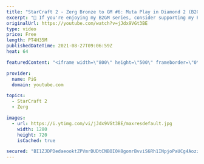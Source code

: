 ```yaml
---
title: "StarCraft 2 - Zerg Bronze to GM #6: Muta Play in Diamond 2 (B2GM)"
excerpt: "🐷 If you're enjoying my B2GM series, consider supporting my Patreon: https://www.patreon.com/PiGSC2 0:00 Introducing Muta Ling Bane play to Diamond 2 3:09 Game 1 vs Terran 15:36 How to Muta micro 22:22 Adding more detail to the Muta Ling Bane build 22:18 Game 2 vs Zerg 31:17 Game 3 vs Terran 48:47 Game"
originalUrl: https://youtube.com/watch?v=jJdx9VGt3BE
type: video
price: Free
length: PT4H35M
publishedDateTime: 2021-08-27T09:06:59Z
heat: 64

featuredContent: "<iframe width=\"800\" height=\"500\" frameborder=\"0\" src=\"https://www.youtube.com/embed/jJdx9VGt3BE\" allow=\"accelerometer; autoplay; encrypted-media; gyroscope; picture-in-picture\" allowfullscreen></iframe>"

provider:
  name: PiG
  domain: youtube.com

topics:
  - StarCraft 2
  - Zerg

images:
  - url: https://i.ytimg.com/vi/jJdx9VGt3BE/maxresdefault.jpg
    width: 1280
    height: 720
    isCached: true

secured: "BI1ZJDPDedaeooktZPVmrDUDtCNBOI0H8gomrBvviS6Rh1INpjoPaUCg4AozzCFePRAPebyjlfTudfywxsPfm35knlbHGuFQJDl3TUMf9McsqZ5+jW8BJoWyaHzpubhWFY6r5ofUCiO0+upwlPgb6gdl8SgfD00I3XXs5o6xIgu8gGgAyyzLeOvrGwjnc7uMYXstyMR14Uo8AUnoiXbG29+3NEfZCsbJr6WqIF9dax0HzSyQtf/xhjG+Dpvf00H0nXwtfS+ZNdf/7NhRNrvsF9Bxq2r72tHRJCj27xz4RaFqclNNfqvNJ9nESJY2sU9n06Cvbw6r8QzMYxxLc3GNGqa6+ZjtofCclGiaH+28AUujxSloiysqlzb2xSngNmRRc/DDQaivLz9PPzG5206APlc2BiXp8p4rM3FEeh103+Y=;kWbqxEok5/evE3afll26Rw=="
---
```


